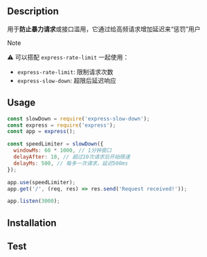 ## Description

用于**防止暴力请求**或接口滥用，它通过给高频请求增加延迟来“惩罚”用户

> [!note]
>
> ⚠️ 可以搭配 `express-rate-limit` 一起使用：
>
> - `express-rate-limit`: 限制请求次数
> - `express-slow-down`: 超限后延迟响应

## Usage

```js
const slowDown = require('express-slow-down');
const express = require('express');
const app = express();

const speedLimiter = slowDown({
  windowMs: 60 * 1000, // 1分钟窗口
  delayAfter: 10, // 超过10次请求后开始限速
  delayMs: 500, // 每多一次请求，延迟500ms
});

app.use(speedLimiter);
app.get('/', (req, res) => res.send('Request received!'));

app.listen(3000);

```



## Installation

## Test

